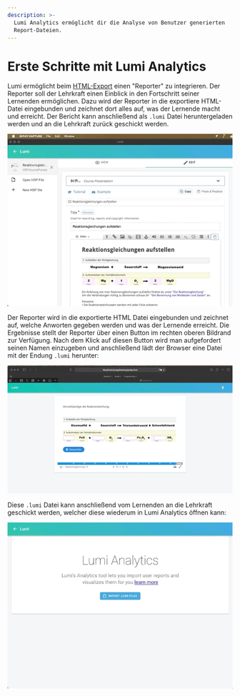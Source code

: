 ```yaml
---
description: >-
  Lumi Analytics ermöglicht dir die Analyse von Benutzer generierten
  Report-Dateien.
---
```


# Erste Schritte mit Lumi Analytics

Lumi ermöglicht beim [HTML-Export](../erste-schritte/teilen-mit-der-klasse.md) einen "Reporter" zu integrieren. Der Reporter soll der Lehrkraft einen Einblick in den Fortschritt seiner Lernenden ermöglichen. Dazu wird der Reporter in die exportiere HTML-Datei eingebunden und zeichnet dort alles auf, was der Lernende macht und erreicht. Der Bericht kann anschließend als `.lumi` Datei heruntergeladen werden und an die Lehrkraft zurück geschickt werden.

![](../.gitbook/assets/lumi_include_reporter.gif)

Der Reporter wird in die exportierte HTML Datei eingebunden und zeichnet auf, welche Anworten gegeben werden und was der Lernende erreicht. Die Ergebnisse stellt der Reporter über einen Button im rechten oberen Bildrand zur Verfügung. Nach dem Klick auf diesen Button wird man aufgefordert seinen Namen einzugeben und anschließend lädt der Browser eine Datei mit der Endung `.lumi` herunter:

![Lumi Reporter exportiert alle Daten als .lumi Datei](../.gitbook/assets/lumi_reporter_export.gif)

Diese `.lumi` Datei kann anschließend vom Lernenden an die Lehrkraft geschickt werden, welcher diese wiederum in Lumi Analytics öffnen kann:

![](../.gitbook/assets/lumi_analytics_import%20%282%29.gif)


